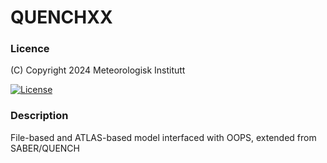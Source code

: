 # QUENCHXX

### Licence

(C) Copyright 2024 Meteorologisk Institutt

[![License](https://img.shields.io/badge/License-Apache%202.0-blue.svg)](https://opensource.org/licenses/Apache-2.0)

### Description

File-based and ATLAS-based model interfaced with OOPS, extended from SABER/QUENCH
